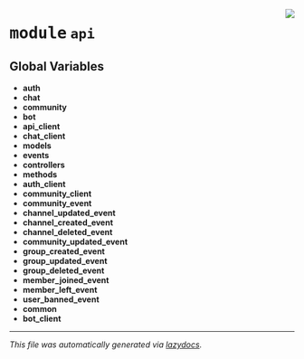<!-- markdownlint-disable -->

<a href="../../../src/switch/api/__init__.py#L0"><img align="right" src="https://img.shields.io/badge/-source-cccccc?style=flat-square"/></a>

# <kbd>module</kbd> `api`




**Global Variables**
---------------
- **auth**
- **chat**
- **community**
- **bot**
- **api_client**
- **chat_client**
- **models**
- **events**
- **controllers**
- **methods**
- **auth_client**
- **community_client**
- **community_event**
- **channel_updated_event**
- **channel_created_event**
- **channel_deleted_event**
- **community_updated_event**
- **group_created_event**
- **group_updated_event**
- **group_deleted_event**
- **member_joined_event**
- **member_left_event**
- **user_banned_event**
- **common**
- **bot_client**




---

_This file was automatically generated via [lazydocs](https://github.com/ml-tooling/lazydocs)._
